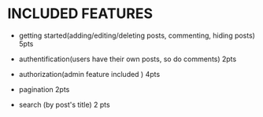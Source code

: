 # INCLUDED FEATURES

* getting started(adding/editing/deleting posts, commenting, hiding posts) 5pts

* authentification(users have their own posts, so do comments) 2pts

* authorization(admin feature included ) 4pts

* pagination 2pts

* search (by post's title) 2 pts 
